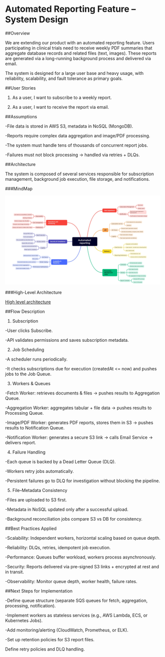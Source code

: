 # Automated Reporting Feature – System Design
##Overview

We are extending our product with an automated reporting feature. Users participating in clinical trials need to receive weekly PDF summaries that aggregate database records and related files (text, images). These reports are generated via a long-running background process and delivered via email.

The system is designed for a large user base and heavy usage, with reliability, scalability, and fault tolerance as primary goals.

##User Stories

1. As a user, I want to subscribe to a weekly report.

2. As a user, I want to receive the report via email.

##Assumptions

-File data is stored in AWS S3, metadata in NoSQL (MongoDB).

-Reports require complex data aggregation and image/PDF processing.

-The system must handle tens of thousands of concurrent report jobs.

-Failures must not block processing → handled via retries + DLQs.

##Architecture

The system is composed of several services responsible for subscription management, background job execution, file storage, and notifications.

###MindMap

![Mind map](./Automated%20Reporting%20mind%20map.jpg)

###High-Level Architecture

[High level architecture](./High%20Level%20architecture%20diagram.jpg)


##Flow Description

1. Subscription

 -User clicks Subscribe.

 -API validates permissions and saves subscription metadata.

2. Job Scheduling

 -A scheduler runs periodically.

 -It checks subscriptions due for execution (createdAt <= now) and pushes jobs to the Job Queue.

3. Workers & Queues

 -Fetch Worker: retrieves documents & files → pushes results to Aggregation Queue.

 -Aggregation Worker: aggregates tabular + file data → pushes results to Processing Queue.

 -Image/PDF Worker: generates PDF reports, stores them in S3 → pushes results to Notification Queue.

 -Notification Worker: generates a secure S3 link → calls Email Service → delivers report.

4. Failure Handling

 -Each queue is backed by a Dead Letter Queue (DLQ).

 -Workers retry jobs automatically.

 -Persistent failures go to DLQ for investigation without blocking the pipeline.

5. File–Metadata Consistency

 -Files are uploaded to S3 first.

 -Metadata in NoSQL updated only after a successful upload.

 -Background reconciliation jobs compare S3 vs DB for consistency.

 ##Best Practices Applied

  -Scalability: Independent workers, horizontal scaling based on queue depth.

  -Reliability: DLQs, retries, idempotent job execution.

  -Performance: Queues buffer workload, workers process asynchronously.

  -Security: Reports delivered via pre-signed S3 links + encrypted at rest and in transit.

  -Observability: Monitor queue depth, worker health, failure rates.

##Next Steps for Implementation

 -Define queue structure (separate SQS queues for fetch, aggregation, processing, notification).

 -Implement workers as stateless services (e.g., AWS Lambda, ECS, or Kubernetes Jobs).

 -Add monitoring/alerting (CloudWatch, Prometheus, or ELK).

 -Set up retention policies for S3 report files.

Define retry policies and DLQ handling.
